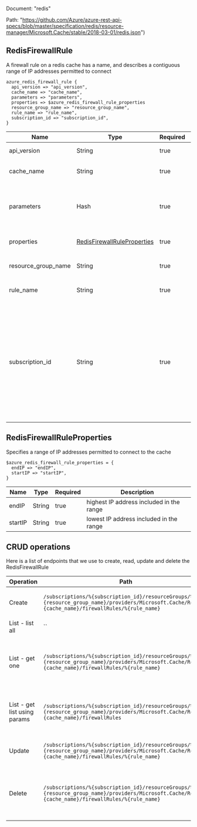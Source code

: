 Document: "redis"


Path: "https://github.com/Azure/azure-rest-api-specs/blob/master/specification/redis/resource-manager/Microsoft.Cache/stable/2018-03-01/redis.json")

## RedisFirewallRule

A firewall rule on a redis cache has a name, and describes a contiguous range of IP addresses permitted to connect

```puppet
azure_redis_firewall_rule {
  api_version => "api_version",
  cache_name => "cache_name",
  parameters => "parameters",
  properties => $azure_redis_firewall_rule_properties
  resource_group_name => "resource_group_name",
  rule_name => "rule_name",
  subscription_id => "subscription_id",
}
```

| Name        | Type           | Required       | Description       |
| ------------- | ------------- | ------------- | ------------- |
|api_version | String | true | Client Api Version. |
|cache_name | String | true | The name of the Redis cache. |
|parameters | Hash | true | Parameters supplied to the create or update redis firewall rule operation. |
|properties | [RedisFirewallRuleProperties](#redisfirewallruleproperties) | true | redis cache firewall rule properties |
|resource_group_name | String | true | The name of the resource group. |
|rule_name | String | true | The name of the firewall rule. |
|subscription_id | String | true | Gets subscription credentials which uniquely identify the Microsoft Azure subscription. The subscription ID forms part of the URI for every service call. |
        
## RedisFirewallRuleProperties

Specifies a range of IP addresses permitted to connect to the cache

```puppet
$azure_redis_firewall_rule_properties = {
  endIP => "endIP",
  startIP => "startIP",
}
```

| Name        | Type           | Required       | Description       |
| ------------- | ------------- | ------------- | ------------- |
|endIP | String | true | highest IP address included in the range |
|startIP | String | true | lowest IP address included in the range |



## CRUD operations

Here is a list of endpoints that we use to create, read, update and delete the RedisFirewallRule

| Operation | Path | Verb | Description | OperationID |
| ------------- | ------------- | ------------- | ------------- | ------------- |
|Create|`/subscriptions/%{subscription_id}/resourceGroups/%{resource_group_name}/providers/Microsoft.Cache/Redis/%{cache_name}/firewallRules/%{rule_name}`|Put|Create or update a redis cache firewall rule|FirewallRules_CreateOrUpdate|
|List - list all|``||||
|List - get one|`/subscriptions/%{subscription_id}/resourceGroups/%{resource_group_name}/providers/Microsoft.Cache/Redis/%{cache_name}/firewallRules/%{rule_name}`|Get|Gets a single firewall rule in a specified redis cache.|FirewallRules_Get|
|List - get list using params|`/subscriptions/%{subscription_id}/resourceGroups/%{resource_group_name}/providers/Microsoft.Cache/Redis/%{cache_name}/firewallRules`|Get|Gets all firewall rules in the specified redis cache.|FirewallRules_ListByRedisResource|
|Update|`/subscriptions/%{subscription_id}/resourceGroups/%{resource_group_name}/providers/Microsoft.Cache/Redis/%{cache_name}/firewallRules/%{rule_name}`|Put|Create or update a redis cache firewall rule|FirewallRules_CreateOrUpdate|
|Delete|`/subscriptions/%{subscription_id}/resourceGroups/%{resource_group_name}/providers/Microsoft.Cache/Redis/%{cache_name}/firewallRules/%{rule_name}`|Delete|Deletes a single firewall rule in a specified redis cache.|FirewallRules_Delete|
